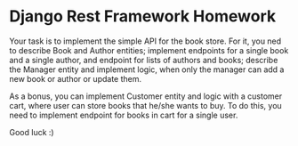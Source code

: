 # Django Rest Framework Homework

Your task is to implement the simple API for the book store.
For it, you ned to describe Book and Author entities; 
implement endpoints for a single book and a single author, and endpoint for lists of authors and books; 
describe the Manager entity and implement logic, when only the manager can add a new book or author or update them.

As a bonus, you can implement Customer entity and logic with a customer cart, where user can store books that he/she wants to buy. 
To do this, you need to implement endpoint for books in cart for a single user. 

Good luck :)
